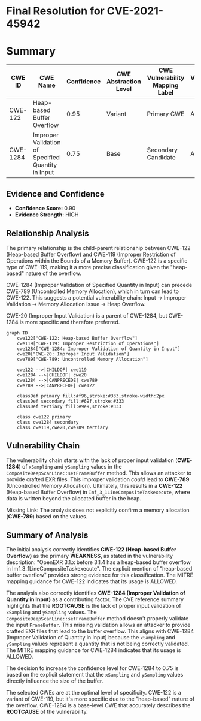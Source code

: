 # Final Resolution for CVE-2021-45942

# Summary
| CWE ID | CWE Name | Confidence | CWE Abstraction Level | CWE Vulnerability Mapping Label | CWE-Vulnerability Mapping Notes |
|---|---|---|---|---|---|
| CWE-122 | Heap-based Buffer Overflow | 0.95 | Variant | Primary CWE | Allowed |
| CWE-1284 | Improper Validation of Specified Quantity in Input | 0.75 | Base | Secondary Candidate | Allowed |

## Evidence and Confidence

*   **Confidence Score:** 0.90
*   **Evidence Strength:** HIGH

## Relationship Analysis
The primary relationship is the child-parent relationship between CWE-122 (Heap-based Buffer Overflow) and CWE-119 (Improper Restriction of Operations within the Bounds of a Memory Buffer). CWE-122 is a specific type of CWE-119, making it a more precise classification given the "heap-based" nature of the overflow.

CWE-1284 (Improper Validation of Specified Quantity in Input) can precede CWE-789 (Uncontrolled Memory Allocation), which in turn can lead to CWE-122. This suggests a potential vulnerability chain: Input -> Improper Validation -> Memory Allocation Issue -> Heap Overflow.

CWE-20 (Improper Input Validation) is a parent of CWE-1284, but CWE-1284 is more specific and therefore preferred.

```mermaid
graph TD
    cwe122["CWE-122: Heap-based Buffer Overflow"]
    cwe119["CWE-119: Improper Restriction of Operations"]
    cwe1284["CWE-1284: Improper Validation of Quantity in Input"]
    cwe20["CWE-20: Improper Input Validation"]
    cwe789["CWE-789: Uncontrolled Memory Allocation"]

    cwe122 -->|CHILDOF| cwe119
    cwe1284 -->|CHILDOF| cwe20
    cwe1284 -->|CANPRECEDE| cwe789
    cwe789 -->|CANPRECEDE| cwe122

    classDef primary fill:#f96,stroke:#333,stroke-width:2px
    classDef secondary fill:#69f,stroke:#333
    classDef tertiary fill:#9e9,stroke:#333

    class cwe122 primary
    class cwe1284 secondary
    class cwe119,cwe20,cwe789 tertiary
```

## Vulnerability Chain
The vulnerability chain starts with the lack of proper input validation (**CWE-1284**) of `xSampling` and `ySampling` values in the `CompositeDeepScanLine::setFrameBuffer` method. This allows an attacker to provide crafted EXR files. This improper validation *could* lead to **CWE-789** (Uncontrolled Memory Allocation). Ultimately, this results in a **CWE-122** (Heap-based Buffer Overflow) in `Imf_3_1LineCompositeTaskexecute`, where data is written beyond the allocated buffer in the heap.

Missing Link: The analysis does not explicitly confirm a memory allocation (**CWE-789**) based on the values.

## Summary of Analysis
The initial analysis correctly identifies **CWE-122 (Heap-based Buffer Overflow)** as the primary **WEAKNESS**, as stated in the vulnerability description: "OpenEXR 3.1.x before 3.1.4 has a heap-based buffer overflow in Imf_3_1LineCompositeTaskexecute". The explicit mention of "heap-based buffer overflow" provides strong evidence for this classification. The MITRE mapping guidance for CWE-122 indicates that its usage is ALLOWED.

The analysis also correctly identifies **CWE-1284 (Improper Validation of Quantity in Input)** as a contributing factor. The CVE reference summary highlights that the **ROOTCAUSE** is the lack of proper input validation of `xSampling` and `ySampling` values. The `CompositeDeepScanLine::setFrameBuffer` method doesn't properly validate the input `FrameBuffer`. This missing validation allows an attacker to provide crafted EXR files that lead to the buffer overflow. This aligns with CWE-1284 (Improper Validation of Quantity in Input) because the `xSampling` and `ySampling` values represent a quantity that is not being correctly validated. The MITRE mapping guidance for CWE-1284 indicates that its usage is ALLOWED.

The decision to increase the confidence level for CWE-1284 to 0.75 is based on the explicit statement that the `xSampling` and `ySampling` values directly influence the size of the buffer.

The selected CWEs are at the optimal level of specificity. CWE-122 is a variant of CWE-119, but it's more specific due to the "heap-based" nature of the overflow. CWE-1284 is a base-level CWE that accurately describes the **ROOTCAUSE** of the vulnerability.